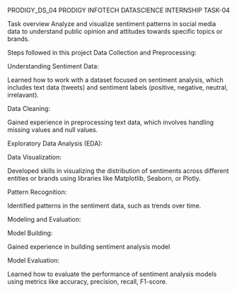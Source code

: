 PRODIGY_DS_04
PRODIGY INFOTECH DATASCIENCE INTERNSHIP TASK-04

Task overview
Analyze and visualize sentiment patterns in social media data to understand public opinion and attitudes towards specific topics or brands.

Steps followed in this project
Data Collection and Preprocessing:

Understanding Sentiment Data:

Learned how to work with a dataset focused on sentiment analysis, which includes text data (tweets) and sentiment labels (positive, negative, neutral, irrelavant).

Data Cleaning:

Gained experience in preprocessing text data, which involves handling missing values and null values.

Exploratory Data Analysis (EDA):

Data Visualization:

Developed skills in visualizing the distribution of sentiments across different entities or brands using libraries like Matplotlib, Seaborn, or Plotly.

Pattern Recognition:

Identified patterns in the sentiment data, such as trends over time.

Modeling and Evaluation:

Model Building:

Gained experience in building sentiment analysis model

Model Evaluation:

Learned how to evaluate the performance of sentiment analysis models using metrics like accuracy, precision, recall, F1-score.
